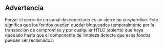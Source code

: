 ## Advertencia

Forzar el cierre de un canal desconectado es un cierre _no cooperativo_. Esto significa que los fondos pueden quedar bloqueados temporalmente por la transacción de compromiso y por cualquier HTLC (abierto) que haya quedado hasta que el componente de limpieza detecte que esos fondos pueden ser reclamados.

